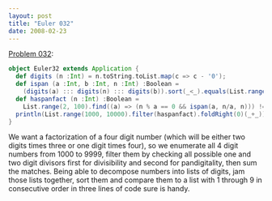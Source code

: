 ```yaml
---
layout: post
title: "Euler 032"
date: 2008-02-23
---
```


[Problem 032]\:

```scala
object Euler32 extends Application {
  def digits (n :Int) = n.toString.toList.map(c => c - '0');
  def ispan (a :Int, b :Int, n :Int) :Boolean =
    (digits(a) ::: digits(n) ::: digits(b)).sort(_<_).equals(List.range(1,10));
  def haspanfact (n :Int) :Boolean =
    List.range(2, 100).find((a) => (n % a == 0 && ispan(a, n/a, n))) != None;
  println(List.range(1000, 10000).filter(haspanfact).foldRight(0)(_+_));
}
```
We want a factorization of a four digit number (which will be either two digits times three or one digit times four), so we enumerate all 4 digit numbers from 1000 to 9999, filter them by checking all possible one and two digit divisors first for divisibility and second for pandigitality, then sum the matches. Being able to decompose numbers into lists of digits, jam those lists together, sort them and compare them to a list with 1 through 9 in consecutive order in three lines of code sure is handy.



[Problem 032]: http://projecteuler.net/index.php?section=problems&id=32
